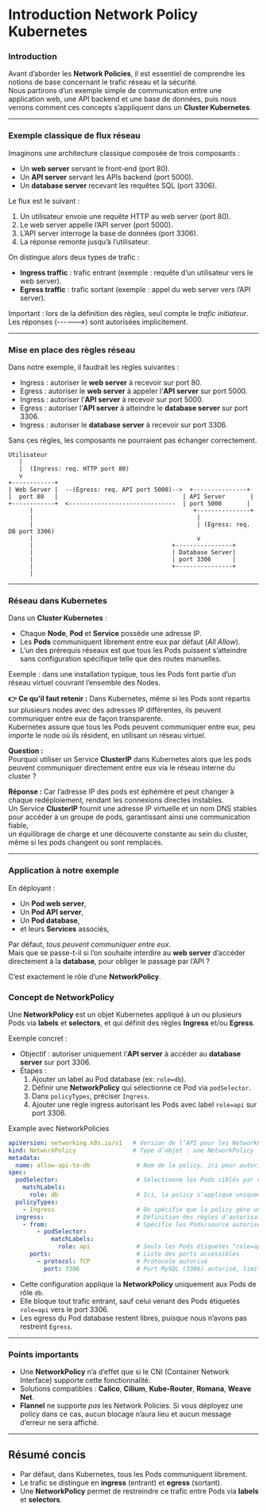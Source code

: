 # Introduction Network Policy Kubernetes

### Introduction
Avant d’aborder les **Network Policies**, il est essentiel de comprendre les notions de base concernant le trafic réseau et la sécurité.\
Nous partirons d’un exemple simple de communication entre une application web, une API backend et une base de données, puis nous verrons comment ces concepts s’appliquent dans un **Cluster Kubernetes**.

***

### Exemple classique de flux réseau
Imaginons une architecture classique composée de trois composants :
- Un **web server** servant le front-end (port 80).
- Un **API server** servant les APIs backend (port 5000).
- Un **database server** recevant les requêtes SQL (port 3306).

Le flux est le suivant :
1. Un utilisateur envoie une requête HTTP au web server (port 80).
2. Le web server appelle l’API server (port 5000).
3. L’API server interroge la base de données (port 3306).
4. La réponse remonte jusqu’à l’utilisateur.

On distingue alors deux types de trafic :
- **Ingress traffic** : trafic entrant (exemple : requête d’un utilisateur vers le web server).
- **Egress traffic** : trafic sortant (exemple : appel du web server vers l’API server).

Important : lors de la définition des règles, seul compte le *trafic initiateur*. 
Les réponses (------>) sont autorisées implicitement.

***

### Mise en place des règles réseau
Dans notre exemple, il faudrait les règles suivantes :
- Ingress : autoriser le **web server** à recevoir sur port 80.
- Egress : autoriser le **web server** à appeler l’**API server** sur port 5000.
- Ingress : autoriser l’**API server** à recevoir sur port 5000.
- Egress : autoriser l’**API server** à atteindre le **database server** sur port 3306.
- Ingress : autoriser le **database server** à recevoir sur port 3306.

Sans ces règles, les composants ne pourraient pas échanger correctement.

```  
Utilisateur
   |
   |  (Ingress: req. HTTP port 80)
   v
+------------+
| Web Server |  --(Egress: req. API port 5000)-->  +---------------+
|  port 80   |                                   | API Server       |
+------------+  <------------------------------  | port 5000       |
      |                                             +---------------+
      |                                              |
      |                                              | (Egress: req. DB port 3306)
      |                                              v
      |                                       +----------------+
      |                                       | Database Server|
      |                                       | port 3306      |
      |                                       +----------------+
      |
```

***

### Réseau dans Kubernetes
Dans un **Cluster Kubernetes** :
- Chaque **Node**, **Pod** et **Service** possède une adresse IP.
- Les **Pods** communiquent librement entre eux par défaut (*All Allow*).
- L’un des prérequis réseaux est que tous les Pods puissent s’atteindre sans configuration spécifique telle que des routes manuelles.

Exemple : dans une installation typique, tous les Pods font partie d’un réseau virtuel couvrant l’ensemble des Nodes.

**👉 Ce qu’il faut retenir :** 
Dans Kubernetes, même si les Pods sont répartis sur plusieurs nodes avec des adresses IP différentes, ils peuvent communiquer entre eux de façon transparente.\
Kubernetes assure que tous les Pods peuvent communiquer entre eux, peu importe le node où ils résident, en utilisant un réseau virtuel.

**Question :**  
Pourquoi utiliser un Service **ClusterIP** dans Kubernetes alors que les pods peuvent communiquer directement entre eux via le réseau interne du cluster ?

**Réponse :**
Car l’adresse IP des pods est éphémère et peut changer à chaque redéploiement, rendant les connexions directes instables.\
Un Service **ClusterIP** fournit une adresse IP virtuelle et un nom DNS stables pour accéder à un groupe de pods, garantissant ainsi une communication fiable,\
un équilibrage de charge et une découverte constante au sein du cluster, même si les pods changent ou sont remplacés.

***

### Application à notre exemple
En déployant :
- Un **Pod web server**,
- Un **Pod API server**,
- Un **Pod database**,
- et leurs **Services** associés,

Par défaut, *tous peuvent communiquer entre eux*.  
Mais que se passe-t-il si l’on souhaite interdire au **web server** d’accéder directement à la **database**, pour obliger le passage par l’API ?

C’est exactement le rôle d’une **NetworkPolicy**.

### Concept de NetworkPolicy
Une **NetworkPolicy** est un objet Kubernetes appliqué à un ou plusieurs Pods via **labels** et **selectors**, et qui définit des règles **Ingress** et/ou **Egress**.

Exemple concret :
- Objectif : autoriser uniquement l’**API server** à accéder au **database server** sur port 3306.
- Étapes :
    1. Ajouter un label au Pod database (ex: `role=db`).
    2. Définir une **NetworkPolicy** qui sélectionne ce Pod via `podSelector`.
    3. Dans `policyTypes`, préciser `Ingress`.
    4. Ajouter une règle ingress autorisant les Pods avec label `role=api` sur port 3306.

Example avec NetworkPolicies

```yaml
apiVersion: networking.k8s.io/v1   # Version de l’API pour les NetworkPolicy
kind: NetworkPolicy                # Type d’objet : une NetworkPolicy
metadata:
  name: allow-api-to-db             # Nom de la policy, ici pour autoriser l’API à accéder à la DB
spec:
  podSelector:                      # Sélectionne les Pods ciblés par cette NetworkPolicy
    matchLabels:
      role: db                      # Ici, la policy s’applique uniquement aux Pods ayant le label "role=db"
  policyTypes:
    - Ingress                       # On spécifie que la policy gère uniquement le trafic entrant (Ingress)
  ingress:                          # Définition des règles d’autorisation en Ingress
    - from:                         # Spécifie les Pods/source autorisés à parler aux Pods "role=db"
        - podSelector:
            matchLabels:
              role: api             # Seuls les Pods étiquetés "role=api" (API server) sont autorisés
      ports:                        # Liste des ports accessibles
        - protocol: TCP             # Protocole autorisé
          port: 3306                # Port MySQL (3306) autorisé, limitant l’accès aux bases de données
```

- Cette configuration applique la **NetworkPolicy** uniquement aux Pods de rôle `db`.
- Elle bloque tout trafic entrant, sauf celui venant des Pods étiquetés `role=api` vers le port 3306.
- Les egress du Pod database restent libres, puisque nous n’avons pas restreint `Egress`.

***

### Points importants
- Une **NetworkPolicy** n’a d’effet que si le CNI (Container Network Interface) supporte cette fonctionnalité.
- Solutions compatibles : **Calico**, **Cilium**, **Kube-Router**, **Romana**, **Weave Net**.
- **Flannel** ne supporte *pas* les Network Policies. Si vous déployez une policy dans ce cas, aucun blocage n’aura lieu et aucun message d’erreur ne sera affiché.

***

## Résumé concis

- Par défaut, dans Kubernetes, tous les Pods communiquent librement.
- Le trafic se distingue en **ingress** (entrant) et **egress** (sortant).
- Une **NetworkPolicy** permet de restreindre ce trafic entre Pods via **labels** et **selectors**.
